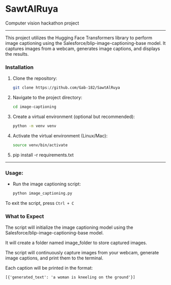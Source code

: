 # SawtAlRuya
Computer vision hackathon project

-------------

This project utilizes the Hugging Face Transformers library to perform image captioning using the Salesforce/blip-image-captioning-base model. It captures images from a webcam, generates image captions, and displays the results.

### Installation

1. Clone the repository:

   ```bash
   git clone https://github.com/Gab-182/SawtAlRuya
   ```
2. Navigate to the project directory:
   ```bash
   cd image-captioning
   ```
3. Create a virtual environment (optional but recommended):
   ```bash
   python -m venv venv
   ```
4. Activate the virtual environment (Linux/Mac):
   ```bash
   source venv/bin/activate
   ```
5. pip install -r requirements.txt

------------

### Usage:

- Run the image captioning script:
   ```bash
   python image_captioning.py
   ```
   
To exit the script, press ```Ctrl + C```

### What to Expect

The script will initialize the image captioning model using the Salesforce/blip-image-captioning-base model.

It will create a folder named image_folder to store captured images.

The script will continuously capture images from your webcam, generate image captions, and print them to the terminal.

Each caption will be printed in the format:
```
[{'generated_text': 'a woman is kneeling on the ground'}]
```

